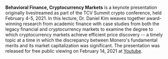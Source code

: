 **Behavioral Finance, Cryptocurrency Markets** is a keynote presentation originally livestreamed as part of the TCV Summit crypto conference, held February 4-5, 2021.  In this lecture, Dr. Daniel Kim weaves together award-winning research from academic finance with case studies from both the legacy financial and cryptocurrency markets to examine the degree to which cryptocurrency markets achieve efficient price discovery -- a timely topic at a time in which the discrepancy between Monero's fundamental merits and its market capitalization was significant.  The presentation was released for free public viewing on February 14, 2021 at [Youtube](https://www.youtube.com/watch?v=REC5V7d3pqM).  
